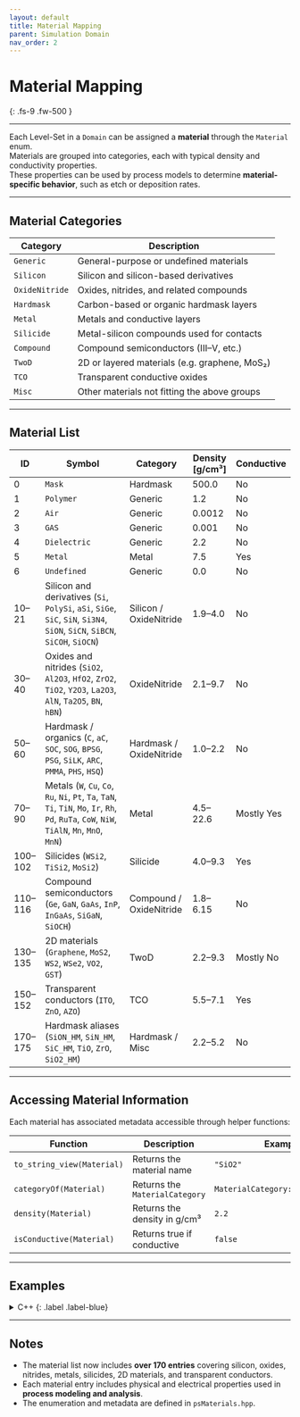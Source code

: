 ```yaml
---
layout: default
title: Material Mapping
parent: Simulation Domain
nav_order: 2
---
```


# Material Mapping
{: .fs-9 .fw-500 }

---

Each Level-Set in a `Domain` can be assigned a **material** through the `Material` enum.  
Materials are grouped into categories, each with typical density and conductivity properties.  
These properties can be used by process models to determine **material-specific behavior**, such as etch or deposition rates.

---

## Material Categories

| Category | Description |
|-----------|--------------|
| `Generic` | General-purpose or undefined materials |
| `Silicon` | Silicon and silicon-based derivatives |
| `OxideNitride` | Oxides, nitrides, and related compounds |
| `Hardmask` | Carbon-based or organic hardmask layers |
| `Metal` | Metals and conductive layers |
| `Silicide` | Metal-silicon compounds used for contacts |
| `Compound` | Compound semiconductors (III–V, etc.) |
| `TwoD` | 2D or layered materials (e.g. graphene, MoS₂) |
| `TCO` | Transparent conductive oxides |
| `Misc` | Other materials not fitting the above groups |

---

## Material List

| ID | Symbol | Category | Density [g/cm³] | Conductive |
|----|---------|-----------|----------------|-------------|
| 0  | `Mask` | Hardmask | 500.0 | No |
| 1  | `Polymer` | Generic | 1.2 | No |
| 2  | `Air` | Generic | 0.0012 | No |
| 3  | `GAS` | Generic | 0.001 | No |
| 4  | `Dielectric` | Generic | 2.2 | No |
| 5  | `Metal` | Metal | 7.5 | Yes |
| 6  | `Undefined` | Generic | 0.0 | No |
| 10–21 | Silicon and derivatives (`Si`, `PolySi`, `aSi`, `SiGe`, `SiC`, `SiN`, `Si3N4`, `SiON`, `SiCN`, `SiBCN`, `SiCOH`, `SiOCN`) | Silicon / OxideNitride | 1.9–4.0 | No |
| 30–40 | Oxides and nitrides (`SiO2`, `Al2O3`, `HfO2`, `ZrO2`, `TiO2`, `Y2O3`, `La2O3`, `AlN`, `Ta2O5`, `BN`, `hBN`) | OxideNitride | 2.1–9.7 | No |
| 50–60 | Hardmask / organics (`C`, `aC`, `SOC`, `SOG`, `BPSG`, `PSG`, `SiLK`, `ARC`, `PMMA`, `PHS`, `HSQ`) | Hardmask / OxideNitride | 1.0–2.2 | No |
| 70–90 | Metals (`W`, `Cu`, `Co`, `Ru`, `Ni`, `Pt`, `Ta`, `TaN`, `Ti`, `TiN`, `Mo`, `Ir`, `Rh`, `Pd`, `RuTa`, `CoW`, `NiW`, `TiAlN`, `Mn`, `MnO`, `MnN`) | Metal | 4.5–22.6 | Mostly Yes |
| 100–102 | Silicides (`WSi2`, `TiSi2`, `MoSi2`) | Silicide | 4.0–9.3 | Yes |
| 110–116 | Compound semiconductors (`Ge`, `GaN`, `GaAs`, `InP`, `InGaAs`, `SiGaN`, `SiOCH`) | Compound / OxideNitride | 1.8–6.15 | No |
| 130–135 | 2D materials (`Graphene`, `MoS2`, `WS2`, `WSe2`, `VO2`, `GST`) | TwoD | 2.2–9.3 | Mostly No |
| 150–152 | Transparent conductors (`ITO`, `ZnO`, `AZO`) | TCO | 5.5–7.1 | Yes |
| 170–175 | Hardmask aliases (`SiON_HM`, `SiN_HM`, `SiC_HM`, `TiO`, `ZrO`, `SiO2_HM`) | Hardmask / Misc | 2.2–5.2 | No |

---

## Accessing Material Information

Each material has associated metadata accessible through helper functions:

| Function | Description | Example |
|-----------|-------------|----------|
| `to_string_view(Material)` | Returns the material name | `"SiO2"` |
| `categoryOf(Material)` | Returns the `MaterialCategory` | `MaterialCategory::OxideNitride` |
| `density(Material)` | Returns the density in g/cm³ | `2.2` |
| `isConductive(Material)` | Returns true if conductive | `false` |

---

## Examples

<details markdown="1">
<summary markdown="1">
C++
{: .label .label-blue}
</summary>

```cpp
auto material = ps::Material::Si;
auto category = ps::categoryOf(material);
auto rho = ps::density(material);
auto isCond = ps::isConductive(material);
````

</details>

---

## Notes

* The material list now includes **over 170 entries** covering silicon, oxides, nitrides, metals, silicides, 2D materials, and transparent conductors.
* Each material entry includes physical and electrical properties used in **process modeling and analysis**.
* The enumeration and metadata are defined in `psMaterials.hpp`.


